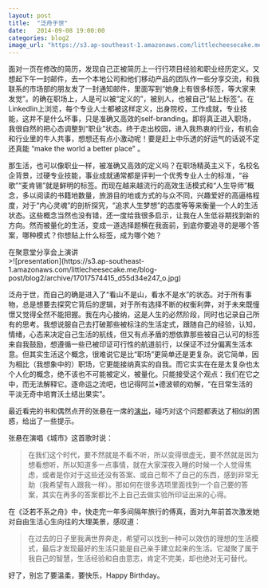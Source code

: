 ```yaml
---
layout: post
title:  "泛舟于世"
date:   2014-09-08 19:00:00
categories: blog2
image_url: "https://s3.ap-southeast-1.amazonaws.com/littlecheesecake.me/blog-post/blog2/archive/8620847001_be2f5b6b23_h.jpg"
---
```


面对一页在修改的简历，发现自己正被简历上一行行项目经验和职业经历定义。又想起下午一封邮件，去一个本地公司和他们移动产品的团队作一些分享交流，和我联系的市场部的朋友发了一封通知邮件，里面写到“她身上有很多标签，等大家来发觉”。的确在职场上，人是可以被“定义的”，被别人，也被自己“贴上标签”。在Linkedlin上浏览，每个专业人士都被这样定义，出身院校，工作成就，专业技能，这并不是什么坏事，只是准确又高效的self-branding。即将真正进入职场，我很自然的把心态调整到“职业”状态。终于走出校园，进入我热衷的行业，有机会和行业里的牛人共事，想想还有点小激动呢！要是赶上中乐透的好运气的话说不定还真能 “make the world a better place" 。

那生活，也可以像职业一样，被准确又高效的定义吗？在职场精英主义下，名校名企背景，过硬专业技能，事业成就通常都是评判一个优秀专业人士的标准，“谷歌”“麦肯锡”就是鲜明的标签。而现在越来越流行的高效生活模式和“人生导师”概念，多以阅读的书籍地数量，旅游目的地或方式的与众不同，兴趣爱好的高逼格程度，对于“内心灵魂”的剖析探究，“追求人生梦想”的态度等等来衡量一个人的生活状态。这些概念当然也没有错，还一度给我很多启示，让我在人生低谷期找到新的方向。然而被量化的生活，变成一道选择题横在我面前，到底你要追寻的是哪个答案，哪种模式？你想贴上什么标签，成为哪个她？

<figcaption>
在聚意堂分享会上演讲
</figcaption>
>![presentation](https://s3.ap-southeast-1.amazonaws.com/littlecheesecake.me/blog-post/blog2/archive/17017574415_d55d34e247_o.jpg)

泛舟于世，而自己的确是进入了“看山不是山，看水不是水”的状态。对于所有事物，总是想要去探究它背后的逻辑，对于所有选择不断的权衡利弊，对于未来既憧憬又觉得全然不能把握。我在内心接纳，这是人生的必然阶段，同时也记录自己所有的思考。我想说服自己去打破那些被标注的生活定式，跟随自己的经验，认知，情绪，心态来决定自己生活的航线，但又有点矛盾的想依靠那些被自己认可的标签来自我鼓励，想遵循一些已被印证可行性的航道前行，以保证不过分偏离生活本意。但其实生活这个概念，很难说它是比“职场”更简单还是更复杂。说它简单，因为相比（我想象中的）职场，它更能接纳真实的自我。而它实实在在是太复杂也太个人化的概念，绝不该也不可能被定义，被量化。只能接受这个观点：我们在它之中，而无法解释它。逐命运之流吧，也记得阿兰•德波顿的劝解，“在日常生活的平淡无奇中培育沃土结出果实”。

最近看完的书和偶然点开的张悬在一席的[演出](http://www.youtube.com/watch?v=0pK8OzvFRw4)，碰巧对这个问题都表达了相似的困惑，给出了一些提示。

张悬在演唱《城市》这首歌时说：

>在我们这个时代，要不然就是不看不听，所以变得很虚无，要不然就是因为想看想听，所以知道多一点事情，就在大家深夜入睡的时候一个人觉得焦虑，或者是你对于这些还没有答案、或自己帮不了自己的东西，感到非常无助（我希望有人跟我一样）。那如何在很多选项里面找到一个自己要的答案，其实在再多的答案都比不上自己去做实验所印证出来的心得。

在《泛若不系之舟》中，快走完一年多间隔年旅行的傅真，面对九年前首次激发她对自由生活心生向往的大理美景，感叹道：

>在过去的日子里我满世界奔走，希望可以找到一种可以效仿的理想的生活模式，最后才发现最好的生活只能是自己亲手建立起来的生活。它凝聚了属于我自己的智慧，生活经验和自由意志，肯定不完美，却也绝对无可替代。

好了，别忘了要温柔，要快乐，Happy Birthday。